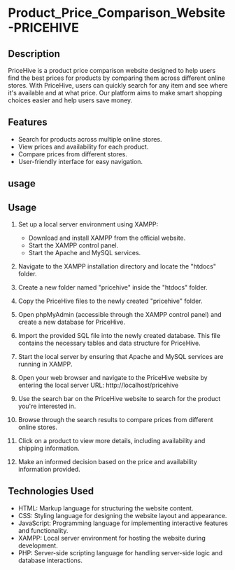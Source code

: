 # Product_Price_Comparison_Website-PRICEHIVE
## Description
PriceHive is a product price comparison website designed to help users find the best prices for products by comparing them across different online stores. With PriceHive, users can quickly search for any item and see where it's available and at what price. Our platform aims to make smart shopping choices easier and help users save money.

## Features
- Search for products across multiple online stores.
- View prices and availability for each product.
- Compare prices from different stores.
- User-friendly interface for easy navigation.

## usage
## Usage
1. Set up a local server environment using XAMPP:
   - Download and install XAMPP from the official website.
   - Start the XAMPP control panel.
   - Start the Apache and MySQL services.

2. Navigate to the XAMPP installation directory and locate the "htdocs" folder.

3. Create a new folder named "pricehive" inside the "htdocs" folder.

4. Copy the PriceHive files to the newly created "pricehive" folder.

5. Open phpMyAdmin (accessible through the XAMPP control panel) and create a new database for PriceHive.

6. Import the provided SQL file into the newly created database. This file contains the necessary tables and data structure for PriceHive.

7. Start the local server by ensuring that Apache and MySQL services are running in XAMPP.

8. Open your web browser and navigate to the PriceHive website by entering the local server URL: http://localhost/pricehive

9. Use the search bar on the PriceHive website to search for the product you're interested in.

10. Browse through the search results to compare prices from different online stores.

11. Click on a product to view more details, including availability and shipping information.

12. Make an informed decision based on the price and availability information provided.

## Technologies Used
- HTML: Markup language for structuring the website content.
- CSS: Styling language for designing the website layout and appearance.
- JavaScript: Programming language for implementing interactive features and functionality.
- XAMPP: Local server environment for hosting the website during development.
- PHP: Server-side scripting language for handling server-side logic and database interactions.
